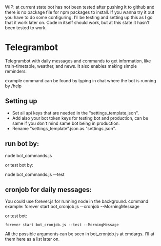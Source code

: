 WIP: at current state bot has not been tested after pushing it to github and there is no package file for npm packages to install. If you wanna try it out you have to do some configuring. I'll be testing and setting up this as I go that it work later on. Code in itself should work, but at this state it hasn't been tested to work.

# Telegrambot
Telegrambot with daily messages and commands to get information, like train-timetable, weather, and news. It also enables making simple reminders.

example command can be found by typing in chat where the bot is running by /help

## Setting up
* Set all api keys that are needed in the "settings_template.json".
* Add also your bot token keys for testing bot and production, can be same if you don't mind same bot being in production.
* Rename "settings_template".json as "settings.json".

## run bot by:
  node bot_commands.js
  
  or test bot by:
  
  node bot_commands.js --test

## cronjob for daily messages:
  You could use forever.js for running node in the background.
  command example:
    forever start bot_cronjob.js --cronjob --MorningMessage
    
  or test bot:
  
    forever start bot_cronjob.js --test --MorningMessage
    
 All the possible arguments can be seen in bot_cronjob.js at cmdargs. I'll at them here as a list later on.
